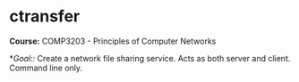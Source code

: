 ctransfer
=========

**Course:** COMP3203 - Principles of Computer Networks

**Goal::* Create a network file sharing service. Acts as both server and client. Command line only.
